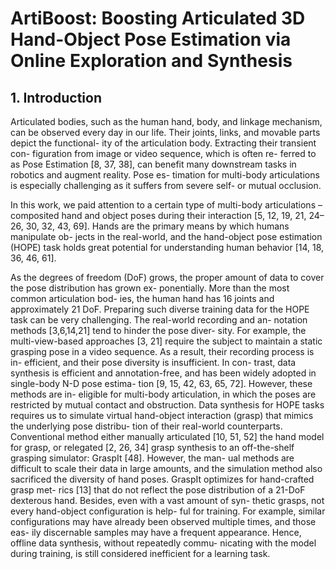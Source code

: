 # ArtiBoost: Boosting Articulated 3D Hand-Object Pose Estimation via Online Exploration and Synthesis

## 1. Introduction
Articulated bodies, such as the human hand, body, and linkage mechanism, can be observed every day in our life. Their joints, links, and movable parts depict the functional- ity of the articulation body. Extracting their transient con- figuration from image or video sequence, which is often re- ferred to as Pose Estimation [8, 37, 38], can benefit many downstream tasks in robotics and augment reality. Pose es- timation for multi-body articulations is especially challenging as it suffers from severe self- or mutual occlusion.


In this work, we paid attention to a certain type of multi-body articulations – composited hand and object poses during their interaction [5, 12, 19, 21, 24–26, 30, 32, 43, 69]. Hands are the primary means by which humans manipulate ob- jects in the real-world, and the hand-object pose estimation (HOPE) task holds great potential for understanding human behavior [14, 18, 36, 46, 61].

As the degrees of freedom (DoF) grows, the proper amount of data to cover the pose distribution has grown ex- ponentially. More than the most common articulation bod- ies, the human hand has 16 joints and approximately 21 DoF. Preparing such diverse training data for the HOPE task can be very challenging. The real-world recording and an- notation methods [3,6,14,21] tend to hinder the pose diver- sity. For example, the multi-view-based approaches [3, 21] require the subject to maintain a static grasping pose in a video sequence. As a result, their recording process is in- efficient, and their pose diversity is insufficient. In con- trast, data synthesis is efficient and annotation-free, and has been widely adopted in single-body N-D pose estima- tion [9, 15, 42, 63, 65, 72]. However, these methods are in- eligible for multi-body articulation, in which the poses are restricted by mutual contact and obstruction. Data synthesis for HOPE tasks requires us to simulate virtual hand-object interaction (grasp) that mimics the underlying pose distribu- tion of their real-world counterparts. Conventional method either manually articulated [10, 51, 52] the hand model for grasp, or relegated [2, 26, 34] grasp synthesis to an off-the-shelf grasping simulator: GraspIt [48]. However, the man- ual methods are difficult to scale their data in large amounts, and the simulation method also sacrificed the diversity of hand poses. GraspIt optimizes for hand-crafted grasp met- rics [13] that do not reflect the pose distribution of a 21-DoF dexterous hand. Besides, even with a vast amount of syn- thetic grasps, not every hand-object configuration is help- ful for training. For example, similar configurations may have already been observed multiple times, and those eas- ily discernable samples may have a frequent appearance. Hence, offline data synthesis, without repeatedly commu- nicating with the model during training, is still considered inefficient for a learning task.
